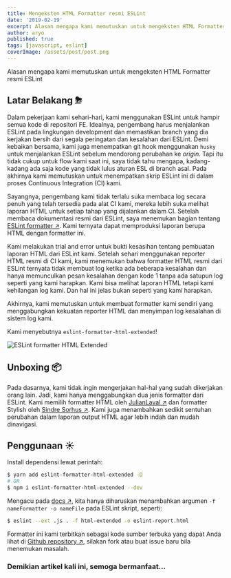 ```yaml
---
title: Mengeksten HTML Formatter resmi ESLint
date: '2019-02-19'
excerpt: Alasan mengapa kami memutuskan untuk mengeksten HTML Formatter resmi ESLint
author: aryo
published: true
tags: [javascript, eslint]
coverImage: /assets/post/post.png
---
```


Alasan mengapa kami memutuskan untuk mengeksten HTML Formatter resmi ESLint

## Latar Belakang ⛈

Dalam pekerjaan kami sehari-hari, kami menggunakan ESLint untuk hampir semua kode di repositori FE. Idealnya, pengembang harus menjalankan ESLint pada lingkungan development dan memastikan branch yang dia kerjakan bersih dari segala peringatan dan kesalahan dari ESLint. Demi kebaikan bersama, kami juga menempatkan git hook menggunakan `husky` untuk menjalankan ESLint sebelum mendorong perubahan ke _origin_. Tapi itu tidak cukup untuk flow kami saat ini, saya tidak tahu mengapa, kadang-kadang ada saja kode yang tidak lulus aturan ESL di branch asal. Pada akhirnya kami memutuskan untuk menempatkan skrip ESLint ini di dalam proses Continuous Integration (CI) kami.

Sayangnya, pengembang kami tidak terlalu suka membaca log secara penuh yang telah tersedia pada alat CI kami, mereka lebih suka melihat laporan HTML untuk setiap tahap yang dijalankan dalam CI. Setelah membaca dokumentasi resmi dari ESLint, saya menemukan bagian tentang [ESLint formatter ↗️](https://eslint.org/docs/user-guide/formatters/). Kami ternyata dapat memproduksi laporan berupa HTML dengan formatter ini.

Kami melakukan trial and error untuk bukti kesasihan tentang pembuatan laporan HTML dari ESLint kami. Setelah sehari menggunakan reporter HTML resmi di CI kami, kami menemukan bahwa formatter HTML resmi dari ESLint ternyata tidak membuat log ketika ada beberapa kesalahan dan hanya memunculkan pesan kesalahan dengan kode 1 tanpa ada satupun log seperti yang kami harapkan. Kami bisa melihat laporan HTML tetapi kami kehilangan log kami. Dan hal ini jelas bukan seperti yang kami harapkan.

Akhirnya, kami memutuskan untuk membuat formatter kami sendiri yang menggabungkan kekuatan reporter HTML dan menyimpan log kesalahan di sistem log kami.

Kami menyebutnya `eslint-formatter-html-extended`!

![ESLint formatter HTML Extended](/thumbnail/eslint-formatter-html-extended/eslint-html.png)

## Unboxing 📦

Pada dasarnya, kami tidak ingin mengerjakan hal-hal yang sudah dikerjakan orang lain. Jadi, kami hanya menggabungkan dua jenis formatter dari ESLint. Kami memilih formatter HTML oleh [JulianLaval ↗️](https://github.com/JulianLaval) dan formatter Stylish oleh [Sindre Sorhus ↗️](https://github.com/sindresorhus). Kami juga menambahkan sedikit sentuhan perubahan dalam laporan output HTML agar lebih indah dan mudah dinavigasi.

## Penggunaan ☀️

Install dependensi lewat perintah:

```bash
$ yarn add eslint-formatter-html-extended -D
# OR
$ npm i eslint-formatter-html-extended --dev
```

Mengacu pada [docs ↗️](https://eslint.org/docs/user-guide/formatters/), kita hanya diharuskan menambahkan argumen `-f nameFormatter -o nameFile` pada ESLint skript, seperti:

```bash
$ eslint --ext .js . -f html-extended -o eslint-report.html
```

Formatter ini kami terbitkan sebagai kode sumber terbuka yang dapat Anda lihat di [Github repository ↗️](https://github.com/mazipan/eslint-formatter-html-extended), silakan fork atau buat issue baru bila menemukan masalah.

### Demikian artikel kali ini, semoga bermanfaat...
